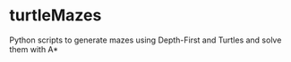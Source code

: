# turtleMazes
Python scripts to generate mazes using Depth-First and Turtles and solve them with A*
